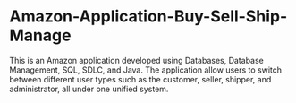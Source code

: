 # Amazon-Application-Buy-Sell-Ship-Manage
This is an Amazon application developed using Databases, Database Management, SQL, SDLC, and Java. The application allow users to switch between different user types such as the customer, seller, shipper, and administrator, all under one unified system.
